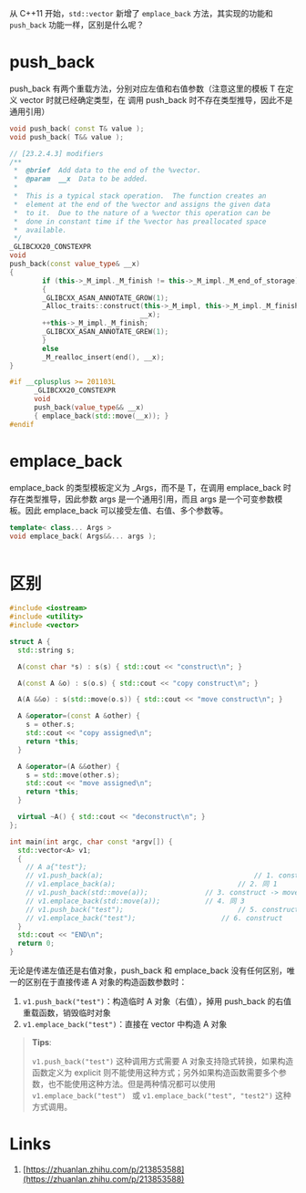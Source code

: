 从 C++11 开始，`std::vector` 新增了 `emplace_back` 方法，其实现的功能和 `push_back` 功能一样，区别是什么呢？

# push_back

push_back 有两个重载方法，分别对应左值和右值参数（注意这里的模板 T 在定义 vector 时就已经确定类型，在 调用 push_back 时不存在类型推导，因此不是通用引用）

```c++
void push_back( const T& value );
void push_back( T&& value );
```



```c++
// [23.2.4.3] modifiers
/**
 *  @brief  Add data to the end of the %vector.
 *  @param  __x  Data to be added.
 *
 *  This is a typical stack operation.  The function creates an
 *  element at the end of the %vector and assigns the given data
 *  to it.  Due to the nature of a %vector this operation can be
 *  done in constant time if the %vector has preallocated space
 *  available.
 */
_GLIBCXX20_CONSTEXPR
void
push_back(const value_type& __x)
{
		if (this->_M_impl._M_finish != this->_M_impl._M_end_of_storage)
		{
  		_GLIBCXX_ASAN_ANNOTATE_GROW(1);
  		_Alloc_traits::construct(this->_M_impl, this->_M_impl._M_finish,
			     				__x);
  		++this->_M_impl._M_finish;
  		_GLIBCXX_ASAN_ANNOTATE_GREW(1);
		}
		else
		_M_realloc_insert(end(), __x);
}
```



```c++
#if __cplusplus >= 201103L
      _GLIBCXX20_CONSTEXPR
      void
      push_back(value_type&& __x)
      { emplace_back(std::move(__x)); }
#endif
```

# emplace_back

emplace_back 的类型模板定义为 _Args，而不是 T，在调用 emplace_back 时存在类型推导，因此参数 args 是一个通用引用，而且 args 是一个可变参数模板。因此 emplace_back 可以接受左值、右值、多个参数等。

```c++
template< class... Args >
void emplace_back( Args&&... args );
```



```c++

```



# 区别

```c++
#include <iostream>
#include <utility>
#include <vector>

struct A {
  std::string s;

  A(const char *s) : s(s) { std::cout << "construct\n"; }

  A(const A &o) : s(o.s) { std::cout << "copy construct\n"; }

  A(A &&o) : s(std::move(o.s)) { std::cout << "move construct\n"; }

  A &operator=(const A &other) {
    s = other.s;
    std::cout << "copy assigned\n";
    return *this;
  }

  A &operator=(A &&other) {
    s = std::move(other.s);
    std::cout << "move assigned\n";
    return *this;
  }

  virtual ~A() { std::cout << "deconstruct\n"; }
};

int main(int argc, char const *argv[]) {
  std::vector<A> v1;
  {
    // A a{"test"};
    // v1.push_back(a);										// 1. construct -> copy construct -> deconstruct
    // v1.emplace_back(a);								// 2. 同 1
    // v1.push_back(std::move(a));				// 3. construct -> move construct -> deconstruct
    // v1.emplace_back(std::move(a));			// 4. 同 3
    // v1.push_back("test");							// 5. construct -> move construct -> deconstruct
    // v1.emplace_back("test");						// 6. construct
  }
  std::cout << "END\n";
  return 0;
}
```

无论是传递左值还是右值对象，push_back 和 emplace_back 没有任何区别，唯一的区别在于直接传递 A 对象的构造函数参数时：

1. `v1.push_back("test")`：构造临时 A 对象（右值），掉用 push_back 的右值重载函数，销毁临时对象
2. `v1.emplace_back("test")`：直接在 vector 中构造 A 对象

> **Tips**:
>
> `v1.push_back("test")` 这种调用方式需要 A 对象支持隐式转换，如果构造函数定义为 explicit 则不能使用这种方式；另外如果构造函数需要多个参数，也不能使用这种方法。但是两种情况都可以使用 `v1.emplace_back("test") ` 或 `v1.emplace_back("test", "test2")` 这种方式调用。

# Links

1. [https://zhuanlan.zhihu.com/p/213853588](https://zhuanlan.zhihu.com/p/213853588)